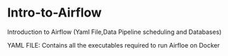# Intro-to-Airflow
Introduction to Airflow (Yaml File,Data Pipeline scheduling and Databases)

YAML FILE:
Contains all the executables required to run Airfloe on Docker


